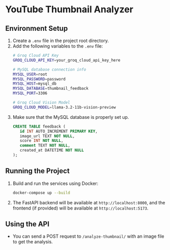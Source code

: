 # YouTube Thumbnail Analyzer

## Environment Setup
1. Create a `.env` file in the project root directory.
2. Add the following variables to the `.env` file:
   ```bash
   # Groq Cloud API Key
   GROQ_CLOUD_API_KEY=your_groq_cloud_api_key_here

   # MySQL database connection info
   MYSQL_USER=root
   MYSQL_PASSWORD=password
   MYSQL_HOST=mysql_db
   MYSQL_DATABASE=thumbnail_feedback
   MYSQL_PORT=3306

   # Groq Cloud Vision Model
   GROQ_CLOUD_MODEL=llama-3.2-11b-vision-preview
   ```
3. Make sure that the MySQL database is properly set up.
   ```sql
   CREATE TABLE feedback (
      id INT AUTO_INCREMENT PRIMARY KEY,
      image_url TEXT NOT NULL,
      score INT NOT NULL,
      comment TEXT NOT NULL,
      created_at DATETIME NOT NULL
   );
   ```


## Running the Project

1. Build and run the services using Docker:
   ```bash
   docker-compose up --build
   ```

2. The FastAPI backend will be available at `http://localhost:8000`, and the frontend (if provided) will be available at `http://localhost:5173`.

## Using the API

- You can send a POST request to `/analyze-thumbnail/` with an image file to get the analysis.